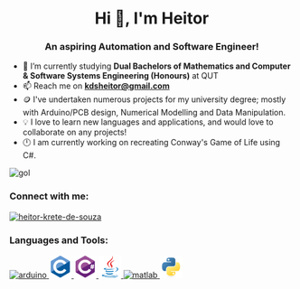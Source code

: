 <h1 align="center">Hi 👋, I'm Heitor</h1>
<h3 align="center">An aspiring Automation and Software Engineer!</h3>

- 🔭 I’m currently studying **Dual Bachelors of Mathematics and Computer & Software Systems Engineering (Honours)** at QUT
- 📫 Reach me on **kdsheitor@gmail.com**
- 🪙 I've undertaken numerous projects for my university degree; mostly with Arduino/PCB design, Numerical Modelling and Data Manipulation.
- 💡 I love to learn new languages and applications, and would love to collaborate on any projects!
- 🕛 I am currently working on recreating Conway's Game of Life using C#.

![gol](https://user-images.githubusercontent.com/129128120/233795808-594887e6-8081-45d9-bf09-55cc83adc535.gif)

<h3 align="left">Connect with me:</h3>
<p align="left">
<a href="https://linkedin.com/in/heitor-krete-de-souza" target="blank"><img align="center" src="https://raw.githubusercontent.com/rahuldkjain/github-profile-readme-generator/master/src/images/icons/Social/linked-in-alt.svg" alt="heitor-krete-de-souza" height="30" width="40" /></a>
</p>

<h3 align="left">Languages and Tools:</h3>
<p align="left"> <a href="https://www.arduino.cc/" target="_blank" rel="noreferrer"> <img src="https://cdn.worldvectorlogo.com/logos/arduino-1.svg" alt="arduino" width="40" height="40"/> </a> <a href="https://www.cprogramming.com/" target="_blank" rel="noreferrer"> <img src="https://raw.githubusercontent.com/devicons/devicon/master/icons/c/c-original.svg" alt="c" width="40" height="40"/> </a> <a href="https://www.w3schools.com/cs/" target="_blank" rel="noreferrer"> <img src="https://raw.githubusercontent.com/devicons/devicon/master/icons/csharp/csharp-original.svg" alt="csharp" width="40" height="40"/> </a> <a href="https://www.java.com" target="_blank" rel="noreferrer"> <img src="https://raw.githubusercontent.com/devicons/devicon/master/icons/java/java-original.svg" alt="java" width="40" height="40"/> </a> <a href="https://www.mathworks.com/" target="_blank" rel="noreferrer"> <img src="https://upload.wikimedia.org/wikipedia/commons/2/21/Matlab_Logo.png" alt="matlab" width="40" height="40"/> </a> <a href="https://www.python.org" target="_blank" rel="noreferrer"> <img src="https://raw.githubusercontent.com/devicons/devicon/master/icons/python/python-original.svg" alt="python" width="40" height="40"/> </a> </p>

